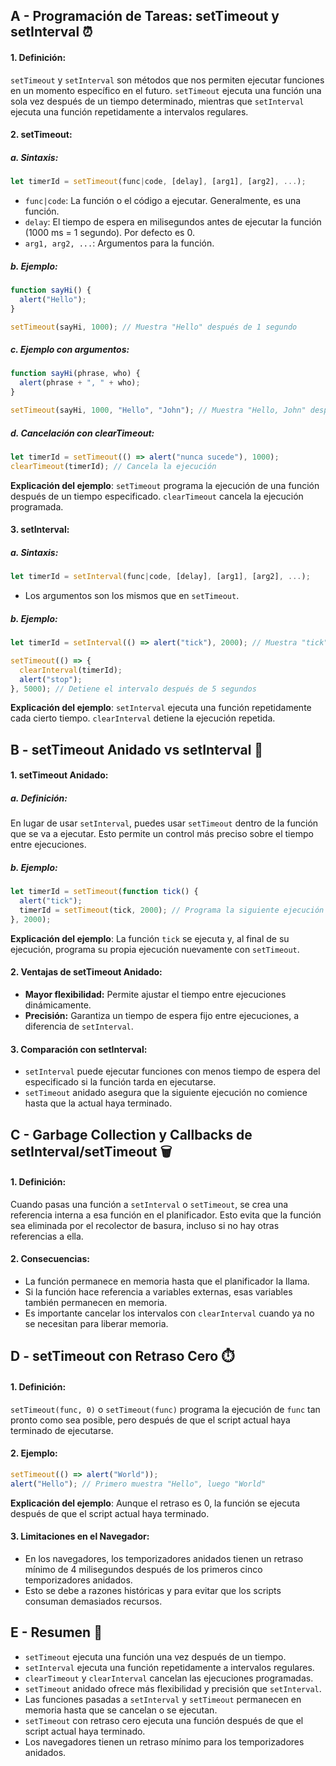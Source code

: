 ## A - Programación de Tareas: setTimeout y setInterval ⏰

#### 1. **Definición:**

`setTimeout` y `setInterval` son métodos que nos permiten ejecutar funciones en un momento específico en el futuro. `setTimeout` ejecuta una función una sola vez después de un tiempo determinado, mientras que `setInterval` ejecuta una función repetidamente a intervalos regulares.

#### 2. **setTimeout:**

##### a. **Sintaxis:**

```javascript
let timerId = setTimeout(func|code, [delay], [arg1], [arg2], ...);
```

- `func|code`: La función o el código a ejecutar. Generalmente, es una función.
- `delay`: El tiempo de espera en milisegundos antes de ejecutar la función (1000 ms = 1 segundo). Por defecto es 0.
- `arg1, arg2, ...`: Argumentos para la función.

##### b. **Ejemplo:**

```javascript
function sayHi() {
  alert("Hello");
}

setTimeout(sayHi, 1000); // Muestra "Hello" después de 1 segundo
```

##### c. **Ejemplo con argumentos:**

```javascript
function sayHi(phrase, who) {
  alert(phrase + ", " + who);
}

setTimeout(sayHi, 1000, "Hello", "John"); // Muestra "Hello, John" después de 1 segundo
```

##### d. **Cancelación con clearTimeout:**

```javascript
let timerId = setTimeout(() => alert("nunca sucede"), 1000);
clearTimeout(timerId); // Cancela la ejecución
```

**Explicación del ejemplo**:
`setTimeout` programa la ejecución de una función después de un tiempo especificado. `clearTimeout` cancela la ejecución programada.

#### 3. **setInterval:**

##### a. **Sintaxis:**

```javascript
let timerId = setInterval(func|code, [delay], [arg1], [arg2], ...);
```

- Los argumentos son los mismos que en `setTimeout`.

##### b. **Ejemplo:**

```javascript
let timerId = setInterval(() => alert("tick"), 2000); // Muestra "tick" cada 2 segundos

setTimeout(() => {
  clearInterval(timerId);
  alert("stop");
}, 5000); // Detiene el intervalo después de 5 segundos
```

**Explicación del ejemplo**:
`setInterval` ejecuta una función repetidamente cada cierto tiempo. `clearInterval` detiene la ejecución repetida.

## B - setTimeout Anidado vs setInterval 🔄

#### 1. **setTimeout Anidado:**

##### a. **Definición:**

En lugar de usar `setInterval`, puedes usar `setTimeout` dentro de la función que se va a ejecutar. Esto permite un control más preciso sobre el tiempo entre ejecuciones.

##### b. **Ejemplo:**

```javascript
let timerId = setTimeout(function tick() {
  alert("tick");
  timerId = setTimeout(tick, 2000); // Programa la siguiente ejecución al final de la actual
}, 2000);
```

**Explicación del ejemplo**:
La función `tick` se ejecuta y, al final de su ejecución, programa su propia ejecución nuevamente con `setTimeout`.

#### 2. **Ventajas de setTimeout Anidado:**

- **Mayor flexibilidad:** Permite ajustar el tiempo entre ejecuciones dinámicamente.
- **Precisión:** Garantiza un tiempo de espera fijo entre ejecuciones, a diferencia de `setInterval`.

#### 3. **Comparación con setInterval:**

- `setInterval` puede ejecutar funciones con menos tiempo de espera del especificado si la función tarda en ejecutarse.
- `setTimeout` anidado asegura que la siguiente ejecución no comience hasta que la actual haya terminado.

## C - Garbage Collection y Callbacks de setInterval/setTimeout 🗑️

#### 1. **Definición:**

Cuando pasas una función a `setInterval` o `setTimeout`, se crea una referencia interna a esa función en el planificador. Esto evita que la función sea eliminada por el recolector de basura, incluso si no hay otras referencias a ella.

#### 2. **Consecuencias:**

- La función permanece en memoria hasta que el planificador la llama.
- Si la función hace referencia a variables externas, esas variables también permanecen en memoria.
- Es importante cancelar los intervalos con `clearInterval` cuando ya no se necesitan para liberar memoria.

## D - setTimeout con Retraso Cero ⏱️

#### 1. **Definición:**

`setTimeout(func, 0)` o `setTimeout(func)` programa la ejecución de `func` tan pronto como sea posible, pero después de que el script actual haya terminado de ejecutarse.

#### 2. **Ejemplo:**

```javascript
setTimeout(() => alert("World"));
alert("Hello"); // Primero muestra "Hello", luego "World"
```

**Explicación del ejemplo**:
Aunque el retraso es 0, la función se ejecuta después de que el script actual haya terminado.

#### 3. **Limitaciones en el Navegador:**

- En los navegadores, los temporizadores anidados tienen un retraso mínimo de 4 milisegundos después de los primeros cinco temporizadores anidados.
- Esto se debe a razones históricas y para evitar que los scripts consuman demasiados recursos.

## E - Resumen 📝

- `setTimeout` ejecuta una función una vez después de un tiempo.
- `setInterval` ejecuta una función repetidamente a intervalos regulares.
- `clearTimeout` y `clearInterval` cancelan las ejecuciones programadas.
- `setTimeout` anidado ofrece más flexibilidad y precisión que `setInterval`.
- Las funciones pasadas a `setInterval` y `setTimeout` permanecen en memoria hasta que se cancelan o se ejecutan.
- `setTimeout` con retraso cero ejecuta una función después de que el script actual haya terminado.
- Los navegadores tienen un retraso mínimo para los temporizadores anidados.
